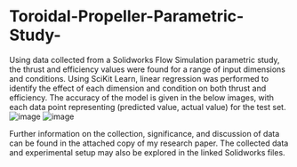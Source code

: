 # Toroidal-Propeller-Parametric-Study-
Using data collected from a Solidworks Flow Simulation parametric study, the thrust and efficiency values were found for a range of input dimensions and conditions. Using SciKit Learn, linear regression was performed to identify the effect of each dimension and condition on both thrust and efficiency.
The accuracy of the model is given in the below images, with each data point representing (predicted value, actual value) for the test set.  
![image](https://github.com/BrodyKladis/Toroidal-Propeller-Parametric-Study-/assets/141453335/0efb9bc3-4d27-4203-8a84-4827af1f5a39)
![image](https://github.com/BrodyKladis/Toroidal-Propeller-Parametric-Study-/assets/141453335/b470c39d-c25f-4cf3-ab63-cd859af52eed)

Further information on the collection, significance, and discussion of data can be found in the attached copy of my research paper. The collected data and experimental setup may also be explored in the linked Solidworks files. 
